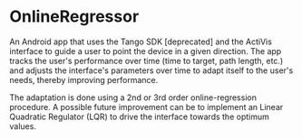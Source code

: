 # OnlineRegressor

An Android app that uses the Tango SDK [deprecated] and the ActiVis interface to guide a user to point the device in a given direction. The app tracks the user's performance over time (time to target, path length, etc.) and adjusts the interface's parameters over time to adapt itself to the user's needs, thereby improving performance. 

The adaptation is done using a 2nd or 3rd order online-regression procedure. A possible future improvement can be to implement an Linear Quadratic Regulator (LQR) to drive the interface towards the optimum values.

